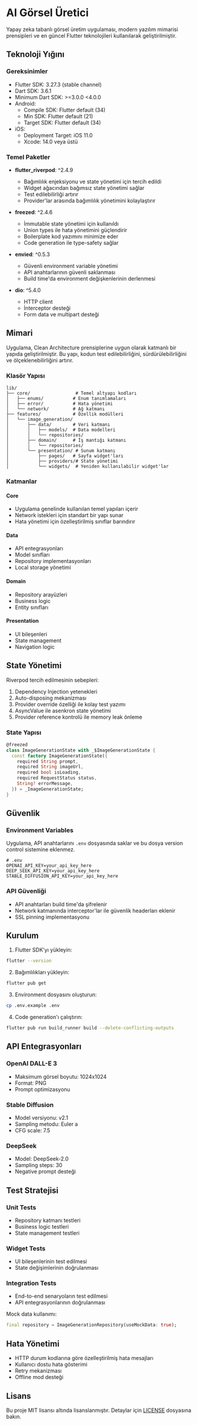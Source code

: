# AI Görsel Üretici

Yapay zeka tabanlı görsel üretim uygulaması, modern yazılım mimarisi prensipleri ve en güncel Flutter teknolojileri kullanılarak geliştirilmiştir.

## Teknoloji Yığını

### Gereksinimler
- Flutter SDK: 3.27.3 (stable channel)
- Dart SDK: 3.6.1
- Minimum Dart SDK: >=3.0.0 <4.0.0
- Android:
  - Compile SDK: Flutter default (34)
  - Min SDK: Flutter default (21)
  - Target SDK: Flutter default (34)
- iOS:
  - Deployment Target: iOS 11.0
  - Xcode: 14.0 veya üstü

### Temel Paketler
- **flutter_riverpod**: ^2.4.9
  - Bağımlılık enjeksiyonu ve state yönetimi için tercih edildi
  - Widget ağacından bağımsız state yönetimi sağlar
  - Test edilebilirliği artırır
  - Provider'lar arasında bağımlılık yönetimini kolaylaştırır

- **freezed**: ^2.4.6
  - İmmutable state yönetimi için kullanıldı
  - Union types ile hata yönetimini güçlendirir
  - Boilerplate kod yazımını minimize eder
  - Code generation ile type-safety sağlar

- **envied**: ^0.5.3
  - Güvenli environment variable yönetimi
  - API anahtarlarının güvenli saklanması
  - Build time'da environment değişkenlerinin derlenmesi

- **dio**: ^5.4.0
  - HTTP client
  - İnterceptor desteği
  - Form data ve multipart desteği

## Mimari

Uygulama, Clean Architecture prensiplerine uygun olarak katmanlı bir yapıda geliştirilmiştir. Bu yapı, kodun test edilebilirliğini, sürdürülebilirliğini ve ölçeklenebilirliğini artırır.

### Klasör Yapısı

```
lib/
├── core/                 # Temel altyapı kodları
│   ├── enums/           # Enum tanımlamaları
│   ├── error/           # Hata yönetimi
│   └── network/         # Ağ katmanı
├── features/            # Özellik modülleri
│   └── image_generation/
│       ├── data/        # Veri katmanı
│       │   ├── models/  # Data modelleri
│       │   └── repositories/
│       ├── domain/      # İş mantığı katmanı
│       │   └── repositories/
│       └── presentation/ # Sunum katmanı
│           ├── pages/   # Sayfa widget'ları
│           ├── providers/# State yönetimi
│           └── widgets/  # Yeniden kullanılabilir widget'lar
```

### Katmanlar

#### Core
- Uygulama genelinde kullanılan temel yapıları içerir
- Network istekleri için standart bir yapı sunar
- Hata yönetimi için özelleştirilmiş sınıflar barındırır

#### Data
- API entegrasyonları
- Model sınıfları
- Repository implementasyonları
- Local storage yönetimi

#### Domain
- Repository arayüzleri
- Business logic
- Entity sınıfları

#### Presentation
- UI bileşenleri
- State management
- Navigation logic

## State Yönetimi

Riverpod tercih edilmesinin sebepleri:
1. Dependency Injection yetenekleri
2. Auto-disposing mekanizması
3. Provider override özelliği ile kolay test yazımı
4. AsyncValue ile asenkron state yönetimi
5. Provider reference kontrolü ile memory leak önleme

### State Yapısı
```dart
@freezed
class ImageGenerationState with _$ImageGenerationState {
  const factory ImageGenerationState({
    required String prompt,
    required String imageUrl,
    required bool isLoading,
    required RequestStatus status,
    String? errorMessage,
  }) = _ImageGenerationState;
}
```

## Güvenlik

### Environment Variables
Uygulama, API anahtarlarını `.env` dosyasında saklar ve bu dosya version control sistemine eklenmez.

```env
# .env
OPENAI_API_KEY=your_api_key_here
DEEP_SEEK_API_KEY=your_api_key_here
STABLE_DIFFUSION_API_KEY=your_api_key_here
```

### API Güvenliği
- API anahtarları build time'da şifrelenir
- Network katmanında interceptor'lar ile güvenlik headerları eklenir
- SSL pinning implementasyonu

## Kurulum

1. Flutter SDK'yı yükleyin:
```bash
flutter --version
```

2. Bağımlılıkları yükleyin:
```bash
flutter pub get
```

3. Environment dosyasını oluşturun:
```bash
cp .env.example .env
```

4. Code generation'ı çalıştırın:
```bash
flutter pub run build_runner build --delete-conflicting-outputs
```

## API Entegrasyonları

### OpenAI DALL-E 3
- Maksimum görsel boyutu: 1024x1024
- Format: PNG
- Prompt optimizasyonu

### Stable Diffusion
- Model versiyonu: v2.1
- Sampling metodu: Euler a
- CFG scale: 7.5

### DeepSeek
- Model: DeepSeek-2.0
- Sampling steps: 30
- Negative prompt desteği

## Test Stratejisi

### Unit Tests
- Repository katmanı testleri
- Business logic testleri
- State management testleri

### Widget Tests
- UI bileşenlerinin test edilmesi
- State değişimlerinin doğrulanması

### Integration Tests
- End-to-end senaryoların test edilmesi
- API entegrasyonlarının doğrulanması

Mock data kullanımı:
```dart
final repository = ImageGenerationRepository(useMockData: true);
```

## Hata Yönetimi

- HTTP durum kodlarına göre özelleştirilmiş hata mesajları
- Kullanıcı dostu hata gösterimi
- Retry mekanizması
- Offline mod desteği

## Lisans

Bu proje MIT lisansı altında lisanslanmıştır. Detaylar için [LICENSE](LICENSE) dosyasına bakın.
